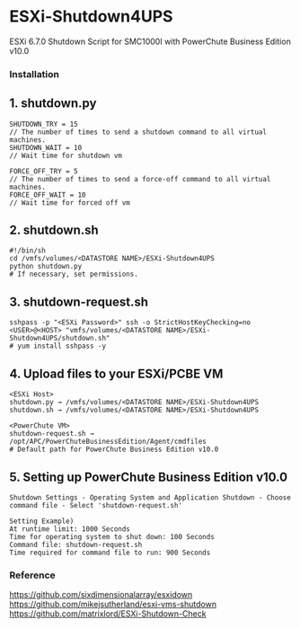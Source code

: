 # ESXi-Shutdown4UPS
ESXi 6.7.0 Shutdown Script for SMC1000I with PowerChute Business Edition v10.0


### Installation
## 1. shutdown.py
```
SHUTDOWN_TRY = 15
// The number of times to send a shutdown command to all virtual machines.
SHUTDOWN_WAIT = 10
// Wait time for shutdown vm

FORCE_OFF_TRY = 5
// The number of times to send a force-off command to all virtual machines.
FORCE_OFF_WAIT = 10
// Wait time for forced off vm
```

## 2. shutdown.sh
```
#!/bin/sh
cd /vmfs/volumes/<DATASTORE NAME>/ESXi-Shutdown4UPS
python shutdown.py
# If necessary, set permissions.
```

## 3. shutdown-request.sh
```
sshpass -p "<ESXi Password>" ssh -o StrictHostKeyChecking=no <USER>@<HOST> "vmfs/volumes/<DATASTORE NAME>/ESXi-Shutdown4UPS/shutdown.sh"
# yum install sshpass -y
```

## 4. Upload files to your ESXi/PCBE VM
```
<ESXi Host>
shutdown.py → /vmfs/volumes/<DATASTORE NAME>/ESXi-Shutdown4UPS
shutdown.sh → /vmfs/volumes/<DATASTORE NAME>/ESXi-Shutdown4UPS

<PowerChute VM>
shutdown-request.sh → /opt/APC/PowerChuteBusinessEdition/Agent/cmdfiles
# Default path for PowerChute Business Edition v10.0
```

## 5. Setting up PowerChute Business Edition v10.0
```
Shutdown Settings - Operating System and Application Shutdown - Choose command file - Select 'shutdown-request.sh'

Setting Example)
At runtime limit: 1000 Seconds
Time for operating system to shut down: 100 Seconds
Command file: shutdown-request.sh
Time required for command file to run: 900 Seconds
```

### Reference
https://github.com/sixdimensionalarray/esxidown
https://github.com/mikejsutherland/esxi-vms-shutdown
https://github.com/matrixlord/ESXi-Shutdown-Check
